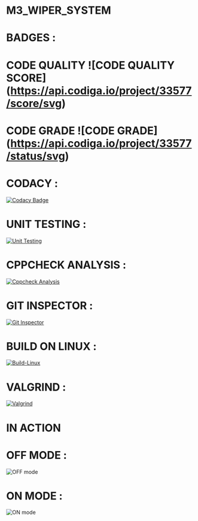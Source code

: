 # M3_WIPER_SYSTEM




# BADGES :

# CODE QUALITY  ![CODE QUALITY SCORE] (https://api.codiga.io/project/33577/score/svg)


# CODE GRADE ![CODE GRADE] (https://api.codiga.io/project/33577/status/svg)



# CODACY :
[![Codacy Badge](https://app.codacy.com/project/badge/Grade/99fa067241204422819383c190bbdd5f)](https://www.codacy.com/gh/AravinthArumugam/M3_WIPER_SYSTEM/dashboard?utm_source=github.com&amp;utm_medium=referral&amp;utm_content=AravinthArumugam/M3_WIPER_SYSTEM&amp;utm_campaign=Badge_Grade)


# UNIT TESTING :
[![Unit Testing](https://github.com/AravinthArumugam/M3_WIPER_SYSTEM/actions/workflows/Unit%20Testing.yml/badge.svg)](https://github.com/AravinthArumugam/M3_WIPER_SYSTEM/actions/workflows/Unit%20Testing.yml)

# CPPCHECK ANALYSIS :
[![Cppcheck Analysis](https://github.com/AravinthArumugam/M3_WIPER_SYSTEM/actions/workflows/Cppcheck%20Analysis.yml/badge.svg)](https://github.com/AravinthArumugam/M3_WIPER_SYSTEM/actions/workflows/Cppcheck%20Analysis.yml)

# GIT INSPECTOR :
[![Git Inspector](https://github.com/AravinthArumugam/M3_WIPER_SYSTEM/actions/workflows/Git%20Inspector.yml/badge.svg)](https://github.com/AravinthArumugam/M3_WIPER_SYSTEM/actions/workflows/Git%20Inspector.yml)

# BUILD ON LINUX :
[![Build-Linux](https://github.com/AravinthArumugam/M3_WIPER_SYSTEM/actions/workflows/Build-Linux.yml/badge.svg)](https://github.com/AravinthArumugam/M3_WIPER_SYSTEM/actions/workflows/Build-Linux.yml)

# VALGRIND :
[![Valgrind](https://github.com/AravinthArumugam/M3_WIPER_SYSTEM/actions/workflows/Valgrind.yml/badge.svg)](https://github.com/AravinthArumugam/M3_WIPER_SYSTEM/actions/workflows/Valgrind.yml)

# IN ACTION 

# OFF MODE :
![OFF mode](https://user-images.githubusercontent.com/102281509/168463249-1091ffd2-6af6-4ee1-8b82-688cc27ce462.png)

# ON MODE :
![ON mode](https://user-images.githubusercontent.com/102281509/168463266-b24eb89e-b1b0-46d9-b7b8-4b5a9b701c03.png)








